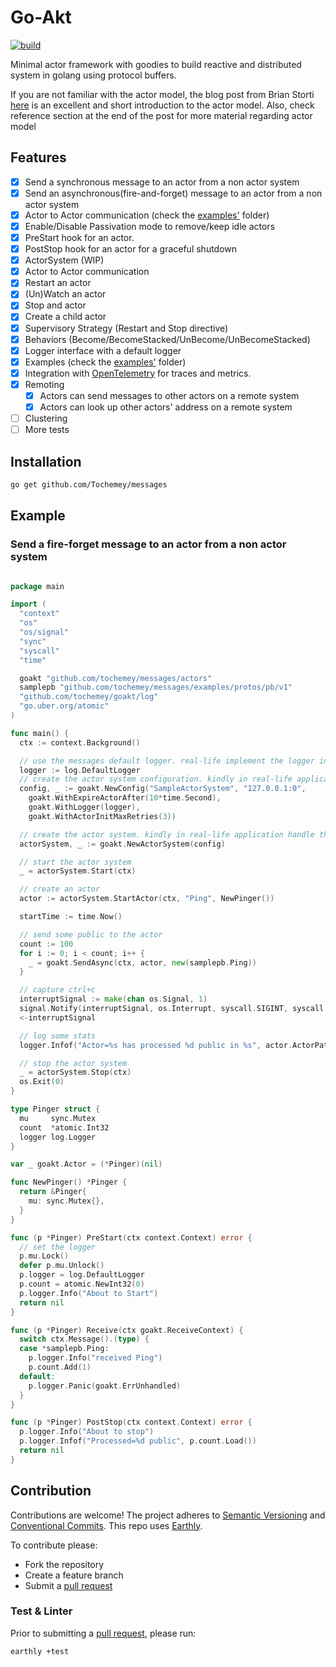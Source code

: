 # Go-Akt
[![build](https://img.shields.io/github/actions/workflow/status/Tochemey/goakt/build.yml?branch=main)](https://github.com/Tochemey/goakt/actions/workflows/build.yml)

[//]: # ([![codecov]&#40;https://codecov.io/gh/Tochemey/goakt/branch/main/graph/badge.svg?token=J0p9MzwSRH&#41;]&#40;https://codecov.io/gh/Tochemey/goakt&#41;)

Minimal actor framework with goodies to build reactive and distributed system in golang using protocol buffers.

If you are not familiar with the actor model, the blog post from Brian Storti [here](https://www.brianstorti.com/the-actor-model/) is an excellent and short introduction to the actor model. 
Also, check reference section at the end of the post for more material regarding actor model

## Features

- [x] Send a synchronous message to an actor from a non actor system
- [x] Send an asynchronous(fire-and-forget) message to an actor from a non actor system
- [x] Actor to Actor communication (check the [examples'](./examples/actor-to-actor) folder)
- [x] Enable/Disable Passivation mode to remove/keep idle actors 
- [x] PreStart hook for an actor. 
- [x] PostStop hook for an actor for a graceful shutdown
- [x] ActorSystem (WIP) 
- [x] Actor to Actor communication
- [x] Restart an actor 
- [x] (Un)Watch an actor
- [X] Stop and actor
- [x] Create a child actor
- [x] Supervisory Strategy (Restart and Stop directive) 
- [x] Behaviors (Become/BecomeStacked/UnBecome/UnBecomeStacked)
- [x] Logger interface with a default logger
- [x] Examples (check the [examples'](./examples) folder)
- [x] Integration with [OpenTelemetry](https://github.com/open-telemetry/opentelemetry-go) for traces and metrics.
- [x] Remoting
    - [x]  Actors can send messages to other actors on a remote system 
    - [x] Actors can look up other actors' address on a remote system
- [ ] Clustering
- [ ] More tests

## Installation
```bash
go get github.com/Tochemey/messages
```

## Example

### Send a fire-forget message to an actor from a non actor system

```go

package main

import (
  "context"
  "os"
  "os/signal"
  "sync"
  "syscall"
  "time"

  goakt "github.com/tochemey/messages/actors"
  samplepb "github.com/tochemey/messages/examples/protos/pb/v1"
  "github.com/tochemey/goakt/log"
  "go.uber.org/atomic"
)

func main() {
  ctx := context.Background()

  // use the messages default logger. real-life implement the logger interface`
  logger := log.DefaultLogger
  // create the actor system configuration. kindly in real-life application handle the error
  config, _ := goakt.NewConfig("SampleActorSystem", "127.0.0.1:0",
    goakt.WithExpireActorAfter(10*time.Second),
    goakt.WithLogger(logger),
    goakt.WithActorInitMaxRetries(3))

  // create the actor system. kindly in real-life application handle the error
  actorSystem, _ := goakt.NewActorSystem(config)

  // start the actor system
  _ = actorSystem.Start(ctx)

  // create an actor
  actor := actorSystem.StartActor(ctx, "Ping", NewPinger())

  startTime := time.Now()

  // send some public to the actor
  count := 100
  for i := 0; i < count; i++ {
    _ = goakt.SendAsync(ctx, actor, new(samplepb.Ping))
  }

  // capture ctrl+c
  interruptSignal := make(chan os.Signal, 1)
  signal.Notify(interruptSignal, os.Interrupt, syscall.SIGINT, syscall.SIGTERM)
  <-interruptSignal

  // log some stats
  logger.Infof("Actor=%s has processed %d public in %s", actor.ActorPath().String(), actor.ReceivedCount(ctx), time.Since(startTime))

  // stop the actor system
  _ = actorSystem.Stop(ctx)
  os.Exit(0)
}

type Pinger struct {
  mu     sync.Mutex
  count  *atomic.Int32
  logger log.Logger
}

var _ goakt.Actor = (*Pinger)(nil)

func NewPinger() *Pinger {
  return &Pinger{
    mu: sync.Mutex{},
  }
}

func (p *Pinger) PreStart(ctx context.Context) error {
  // set the logger
  p.mu.Lock()
  defer p.mu.Unlock()
  p.logger = log.DefaultLogger
  p.count = atomic.NewInt32(0)
  p.logger.Info("About to Start")
  return nil
}

func (p *Pinger) Receive(ctx goakt.ReceiveContext) {
  switch ctx.Message().(type) {
  case *samplepb.Ping:
    p.logger.Info("received Ping")
    p.count.Add(1)
  default:
    p.logger.Panic(goakt.ErrUnhandled)
  }
}

func (p *Pinger) PostStop(ctx context.Context) error {
  p.logger.Info("About to stop")
  p.logger.Infof("Processed=%d public", p.count.Load())
  return nil
}

```

## Contribution
Contributions are welcome!
The project adheres to [Semantic Versioning](https://semver.org) and [Conventional Commits](https://www.conventionalcommits.org/en/v1.0.0/).
This repo uses [Earthly](https://earthly.dev/get-earthly).

To contribute please:
- Fork the repository
- Create a feature branch
- Submit a [pull request](https://help.github.com/articles/using-pull-requests)

### Test & Linter
Prior to submitting a [pull request](https://help.github.com/articles/using-pull-requests), please run:
```bash
earthly +test
```
